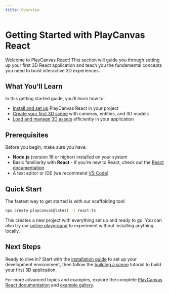 ```yaml
---
title: Overview
---
```


# Getting Started with PlayCanvas React

Welcome to PlayCanvas React! This section will guide you through setting up your first 3D React application and teach you the fundamental concepts you need to build interactive 3D experiences.

## What You'll Learn

In this getting started guide, you'll learn how to:

- [Install and set up](./installation) PlayCanvas React in your project
- [Create your first 3D scene](../building-a-scene) with cameras, entities, and 3D models
- [Load and manage 3D assets](../guide/loading-assets) efficiently in your application

## Prerequisites

Before you begin, make sure you have:

- **Node.js** (version 16 or higher) installed on your system
- Basic familiarity with **React** - if you're new to React, check out the [React documentation](https://react.dev/learn)
- A text editor or IDE (we recommend [VS Code](https://code.visualstudio.com/))

## Quick Start

The fastest way to get started is with our scaffolding tool:

```bash
npx create playcanvas@latest -t react-ts
```

This creates a new project with everything set up and ready to go. You can also try our [online playground](https://playcanvas-react.vercel.app/new) to experiment without installing anything locally.

## Next Steps

Ready to dive in? Start with the [installation guide](./installation) to set up your development environment, then follow the [building a scene](../building-a-scene) tutorial to build your first 3D application.

For more advanced topics and examples, explore the complete [PlayCanvas React documentation](https://playcanvas-react.vercel.app/docs) and [example gallery](https://playcanvas-react.vercel.app/examples).
